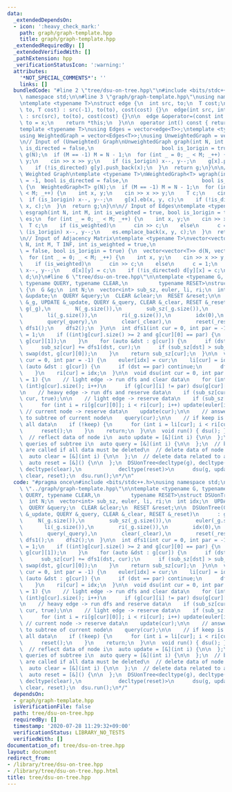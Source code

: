```yaml
---
data:
  _extendedDependsOn:
  - icon: ':heavy_check_mark:'
    path: graph/graph-template.hpp
    title: graph/graph-template.hpp
  _extendedRequiredBy: []
  _extendedVerifiedWith: []
  _pathExtension: hpp
  _verificationStatusIcon: ':warning:'
  attributes:
    '*NOT_SPECIAL_COMMENTS*': ''
    links: []
  bundledCode: "#line 2 \"tree/dsu-on-tree.hpp\"\n#include <bits/stdc++.h>\nusing\
    \ namespace std;\n\n#line 3 \"graph/graph-template.hpp\"\nusing namespace std;\n\
    \ntemplate <typename T>\nstruct edge {\n  int src, to;\n  T cost;\n\n  edge(int\
    \ to, T cost) : src(-1), to(to), cost(cost) {}\n  edge(int src, int to, T cost)\
    \ : src(src), to(to), cost(cost) {}\n\n  edge &operator=(const int &x) {\n   \
    \ to = x;\n    return *this;\n  }\n\n  operator int() const { return to; }\n};\n\
    template <typename T>\nusing Edges = vector<edge<T>>;\ntemplate <typename T>\n\
    using WeightedGraph = vector<Edges<T>>;\nusing UnweightedGraph = vector<vector<int>>;\n\
    \n// Input of (Unweighted) Graph\nUnweightedGraph graph(int N, int M = -1, bool\
    \ is_directed = false,\n                      bool is_1origin = true) {\n  UnweightedGraph\
    \ g(N);\n  if (M == -1) M = N - 1;\n  for (int _ = 0; _ < M; _++) {\n    int x,\
    \ y;\n    cin >> x >> y;\n    if (is_1origin) x--, y--;\n    g[x].push_back(y);\n\
    \    if (!is_directed) g[y].push_back(x);\n  }\n  return g;\n}\n\n// Input of\
    \ Weighted Graph\ntemplate <typename T>\nWeightedGraph<T> wgraph(int N, int M\
    \ = -1, bool is_directed = false,\n                        bool is_1origin = true)\
    \ {\n  WeightedGraph<T> g(N);\n  if (M == -1) M = N - 1;\n  for (int _ = 0; _\
    \ < M; _++) {\n    int x, y;\n    cin >> x >> y;\n    T c;\n    cin >> c;\n  \
    \  if (is_1origin) x--, y--;\n    g[x].eb(x, y, c);\n    if (!is_directed) g[y].eb(y,\
    \ x, c);\n  }\n  return g;\n}\n\n// Input of Edges\ntemplate <typename T>\nEdges<T>\
    \ esgraph(int N, int M, int is_weighted = true, bool is_1origin = true) {\n  Edges<T>\
    \ es;\n  for (int _ = 0; _ < M; _++) {\n    int x, y;\n    cin >> x >> y;\n  \
    \  T c;\n    if (is_weighted)\n      cin >> c;\n    else\n      c = 1;\n    if\
    \ (is_1origin) x--, y--;\n    es.emplace_back(x, y, c);\n  }\n  return es;\n}\n\
    \n// Input of Adjacency Matrix\ntemplate <typename T>\nvector<vector<T>> adjgraph(int\
    \ N, int M, T INF, int is_weighted = true,\n                           bool is_directed\
    \ = false, bool is_1origin = true) {\n  vector<vector<T>> d(N, vector<T>(N, INF));\n\
    \  for (int _ = 0; _ < M; _++) {\n    int x, y;\n    cin >> x >> y;\n    T c;\n\
    \    if (is_weighted)\n      cin >> c;\n    else\n      c = 1;\n    if (is_1origin)\
    \ x--, y--;\n    d[x][y] = c;\n    if (!is_directed) d[y][x] = c;\n  }\n  return\
    \ d;\n}\n#line 6 \"tree/dsu-on-tree.hpp\"\n\ntemplate <typename G, typename UPDATE,\
    \ typename QUERY, typename CLEAR,\n          typename RESET>\nstruct DSUonTree\
    \ {\n  G &g;\n  int N;\n  vector<int> sub_sz, euler, li, ri;\n  int idx;\n  UPDATE\
    \ &update;\n  QUERY &query;\n  CLEAR &clear;\n  RESET &reset;\n\n  DSUonTree(G\
    \ &_g, UPDATE &_update, QUERY &_query, CLEAR &_clear, RESET &_reset)\n      :\
    \ g(_g),\n        N(_g.size()),\n        sub_sz(_g.size()),\n        euler(_g.size()),\n\
    \        li(_g.size()),\n        ri(_g.size()),\n        idx(0),\n        update(_update),\n\
    \        query(_query),\n        clear(_clear),\n        reset(_reset) {\n   \
    \ dfs1();\n    dfs2();\n  }\n\n  int dfs1(int cur = 0, int par = -1) {\n    sub_sz[cur]\
    \ = 1;\n    if ((int)g[cur].size() >= 2 and g[cur][0] == par) {\n      swap(g[cur][0],\
    \ g[cur][1]);\n    }\n    for (auto &dst : g[cur]) {\n      if (dst == par) continue;\n\
    \      sub_sz[cur] += dfs1(dst, cur);\n      if (sub_sz[dst] > sub_sz[g[cur][0]])\
    \ swap(dst, g[cur][0]);\n    }\n    return sub_sz[cur];\n  }\n\n  void dfs2(int\
    \ cur = 0, int par = -1) {\n    euler[idx] = cur;\n    li[cur] = idx++;\n    for\
    \ (auto &dst : g[cur]) {\n      if (dst == par) continue;\n      dfs2(dst, cur);\n\
    \    }\n    ri[cur] = idx;\n  }\n\n  void dsu(int cur = 0, int par = -1, int keep\
    \ = 1) {\n    // light edge -> run dfs and clear data\n    for (int i = 1; i <\
    \ (int)g[cur].size(); i++)\n      if (g[cur][i] != par) dsu(g[cur][i], cur, false);\n\
    \n    // heavy edge -> run dfs and reserve data\n    if (sub_sz[cur] != 1) dsu(g[cur][0],\
    \ cur, true);\n\n    // light edge -> reserve data\n    if (sub_sz[cur] != 1)\n\
    \      for (int i = ri[g[cur][0]]; i < ri[cur]; i++) update(euler[i]);\n\n   \
    \ // current node -> reserve data\n    update(cur);\n\n    // answer queries related\
    \ to subtree of current node\n    query(cur);\n\n    // if keep is false, clear\
    \ all data\n    if (!keep) {\n      for (int i = li[cur]; i < ri[cur]; i++) clear(euler[i]);\n\
    \      reset();\n    }\n    return;\n  }\n\n  void run() { dsu(); }\n};\n\n/*\n\
    \  // reflect data of node i\n  auto update = [&](int i) {\n\n  };\n  // answer\
    \ queries of subtree i\n  auto query = [&](int i) {\n\n  };\n  // below two function\
    \ are called if all data must be deleted\n  // delete data of node i (if necesarry)\n\
    \  auto clear = [&](int i) {\n\n  };\n  // delete data related to all (if necesarry)\n\
    \  auto reset = [&]() {\n\n  };\n  DSUonTree<decltype(g), decltype(update), decltype(query),\
    \ decltype(clear),\n            decltype(reset)>\n      dsu(g, update, query,\
    \ clear, reset);\n  dsu.run();\n*/\n"
  code: "#pragma once\n#include <bits/stdc++.h>\nusing namespace std;\n\n#include\
    \ \"../graph/graph-template.hpp\"\n\ntemplate <typename G, typename UPDATE, typename\
    \ QUERY, typename CLEAR,\n          typename RESET>\nstruct DSUonTree {\n  G &g;\n\
    \  int N;\n  vector<int> sub_sz, euler, li, ri;\n  int idx;\n  UPDATE &update;\n\
    \  QUERY &query;\n  CLEAR &clear;\n  RESET &reset;\n\n  DSUonTree(G &_g, UPDATE\
    \ &_update, QUERY &_query, CLEAR &_clear, RESET &_reset)\n      : g(_g),\n   \
    \     N(_g.size()),\n        sub_sz(_g.size()),\n        euler(_g.size()),\n \
    \       li(_g.size()),\n        ri(_g.size()),\n        idx(0),\n        update(_update),\n\
    \        query(_query),\n        clear(_clear),\n        reset(_reset) {\n   \
    \ dfs1();\n    dfs2();\n  }\n\n  int dfs1(int cur = 0, int par = -1) {\n    sub_sz[cur]\
    \ = 1;\n    if ((int)g[cur].size() >= 2 and g[cur][0] == par) {\n      swap(g[cur][0],\
    \ g[cur][1]);\n    }\n    for (auto &dst : g[cur]) {\n      if (dst == par) continue;\n\
    \      sub_sz[cur] += dfs1(dst, cur);\n      if (sub_sz[dst] > sub_sz[g[cur][0]])\
    \ swap(dst, g[cur][0]);\n    }\n    return sub_sz[cur];\n  }\n\n  void dfs2(int\
    \ cur = 0, int par = -1) {\n    euler[idx] = cur;\n    li[cur] = idx++;\n    for\
    \ (auto &dst : g[cur]) {\n      if (dst == par) continue;\n      dfs2(dst, cur);\n\
    \    }\n    ri[cur] = idx;\n  }\n\n  void dsu(int cur = 0, int par = -1, int keep\
    \ = 1) {\n    // light edge -> run dfs and clear data\n    for (int i = 1; i <\
    \ (int)g[cur].size(); i++)\n      if (g[cur][i] != par) dsu(g[cur][i], cur, false);\n\
    \n    // heavy edge -> run dfs and reserve data\n    if (sub_sz[cur] != 1) dsu(g[cur][0],\
    \ cur, true);\n\n    // light edge -> reserve data\n    if (sub_sz[cur] != 1)\n\
    \      for (int i = ri[g[cur][0]]; i < ri[cur]; i++) update(euler[i]);\n\n   \
    \ // current node -> reserve data\n    update(cur);\n\n    // answer queries related\
    \ to subtree of current node\n    query(cur);\n\n    // if keep is false, clear\
    \ all data\n    if (!keep) {\n      for (int i = li[cur]; i < ri[cur]; i++) clear(euler[i]);\n\
    \      reset();\n    }\n    return;\n  }\n\n  void run() { dsu(); }\n};\n\n/*\n\
    \  // reflect data of node i\n  auto update = [&](int i) {\n\n  };\n  // answer\
    \ queries of subtree i\n  auto query = [&](int i) {\n\n  };\n  // below two function\
    \ are called if all data must be deleted\n  // delete data of node i (if necesarry)\n\
    \  auto clear = [&](int i) {\n\n  };\n  // delete data related to all (if necesarry)\n\
    \  auto reset = [&]() {\n\n  };\n  DSUonTree<decltype(g), decltype(update), decltype(query),\
    \ decltype(clear),\n            decltype(reset)>\n      dsu(g, update, query,\
    \ clear, reset);\n  dsu.run();\n*/"
  dependsOn:
  - graph/graph-template.hpp
  isVerificationFile: false
  path: tree/dsu-on-tree.hpp
  requiredBy: []
  timestamp: '2020-07-28 11:29:32+09:00'
  verificationStatus: LIBRARY_NO_TESTS
  verifiedWith: []
documentation_of: tree/dsu-on-tree.hpp
layout: document
redirect_from:
- /library/tree/dsu-on-tree.hpp
- /library/tree/dsu-on-tree.hpp.html
title: tree/dsu-on-tree.hpp
---
```

